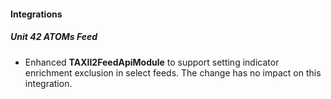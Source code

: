 
#### Integrations

##### Unit 42 ATOMs Feed

- Enhanced **TAXII2FeedApiModule** to support setting indicator enrichment exclusion in select feeds. The change has no impact on this integration.

